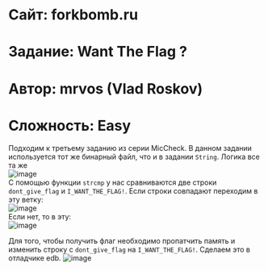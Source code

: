 
# Сайт: forkbomb.ru 
# Задание: Want The Flag ?
# Автор: mrvos (Vlad Roskov) 
# Сложность: Easy


Подходим к третьему заданию из серии MicCheck. В данном задании используется тот же бинарный файл, что и в задании `String`.
Логика все та же <br />
![image](https://github.com/user-attachments/assets/49251edd-f185-417b-842e-ed716a626bdd) <br /> 
С помощью функции `strcmp` у нас сравниваются две строки `dont_give_flag` и `I_WANT_THE_FLAG!`. Если строки совпадают переходим в эту ветку:  <br /> 
![image](https://github.com/user-attachments/assets/e56207a6-9dbf-485d-aca5-81e34e6bce1a) <br /> 
Если нет, то в эту: <br /> 
![image](https://github.com/user-attachments/assets/c4922860-b643-4264-8115-cc2220d33d85) 

Для того, чтобы получить флаг необходимо пропатчить память и изменить строку с `dont_give_flag` на `I_WANT_THE_FLAG!`. Сделаем это в отладчике edb.
![image](https://github.com/user-attachments/assets/093adf95-e9f5-4a60-a0f2-815fb17c7045)

